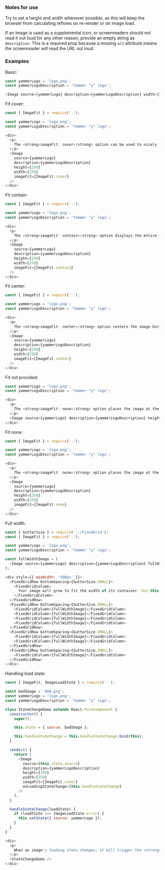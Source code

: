 ### Notes for use

Try to set a height and width whenever possible, as this will keep the browser from calculating reflows on re-render or on image load.

If an image is used as a supplemental icon, or screenreaders should not read it out loud for any other reason, provide an empty string as `description`. This is a required prop because a missing `alt` attribute means the screenreader will read the URL out loud.

### Examples

Basic:

```js { "props": { "data-example": "basic" } }
const yammerLogo = 'logo.png';
const yammerLogoDescription = 'Yammer "y" logo';

<Image source={yammerLogo} description={yammerLogoDescription} width={250} height={140} />
```

Fit cover:

```js { "props": { "data-example": "fit cover" } }
const { ImageFit } = require('.');

const yammerLogo = 'logo.png';
const yammerLogoDescription = 'Yammer "y" logo';

<div>
  <p>
    The <strong>imageFit: cover</strong> option can be used to nicely fill the desired image area while hiding any overflow.
  </p>
  <Image
    source={yammerLogo}
    description={yammerLogoDescription}
    height={250}
    width={250}
    imageFit={ImageFit.cover}
  />
</div>
```

Fit contain:

```js { "props": { "data-example": "fit contain" } }
const { ImageFit } = require('.');

const yammerLogo = 'logo.png';
const yammerLogoDescription = 'Yammer "y" logo';

<div>
  <p>
    The <strong>imageFit: contain</strong> option displays the entire image within our image area and leaves whitespace.
  </p>
  <Image
    source={yammerLogo}
    description={yammerLogoDescription}
    height={250}
    width={250}
    imageFit={ImageFit.contain}
  />
</div>
```

Fit center:

```js { "props": { "data-example": "fit center" } }
const { ImageFit } = require('.');

const yammerLogo = 'logo.png';
const yammerLogoDescription = 'Yammer "y" logo';

<div>
  <p>
    The <strong>imageFit: center</strong> option centers the image horizontally and vertically, using the image's original size and cropping its overflow.
  </p>
  <Image
    source={yammerLogo}
    description={yammerLogoDescription}
    height={250}
    width={250}
    imageFit={ImageFit.center}
  />
</div>
```

Fit not provided:

```js { "props": { "data-example": "fit not provided" } }
const yammerLogo = 'logo.png';
const yammerLogoDescription = 'Yammer "y" logo';

<div>
  <p>
    The <strong>imageFit: none</strong> option places the image at the top left of its <em>div</em> wrapper. It will render at its original size, possibly showing whitespace or hiding its overflow. This is generally not an option you will want to use.
  </p>
  <Image source={yammerLogo} description={yammerLogoDescription} height={250} width={250} />
</div>
```

Fit none:

```js { "props": { "data-example": "fit none" } }
const { ImageFit } = require('.');

const yammerLogo = 'logo.png';
const yammerLogoDescription = 'Yammer "y" logo';

<div>
  <p>
    The <strong>imageFit: none</strong> option places the image at the top left of its <em>div</em> wrapper. It will render at its original size, possibly showing whitespace or hiding its overflow. This is generally not an option you will want to use.
  </p>
  <Image
    source={yammerLogo}
    description={yammerLogoDescription}
    height={250}
    width={250}
    imageFit={ImageFit.none}
  />
</div>
```

Full width:

```js { "props": { "data-example": "full width" } }
const { GutterSize } = require('../FixedGrid');
const { ImageFit } = require('.');

const yammerLogo = 'logo.png';
const yammerLogoDescription = 'Yammer "y" logo';

const fullWidthImage = (
  <Image source={yammerLogo} description={yammerLogoDescription} fullWidth={true} />
);

<div style={{ maxWidth: '500px' }}>
  <FixedGridRow bottomSpacing={GutterSize.SMALL}>
    <FixedGridColumn>
      Your image will grow to fit the width of its container. Use this option when you have a grid or other layout component determining the space an image should fill. Any provided height and width will be ignored in this case, replaced with <strong>width: 100%</strong> and <strong>height: auto</strong>.
    </FixedGridColumn>
  </FixedGridRow>
  <FixedGridRow bottomSpacing={GutterSize.SMALL}>
    <FixedGridColumn>{fullWidthImage}</FixedGridColumn>
    <FixedGridColumn>{fullWidthImage}</FixedGridColumn>
    <FixedGridColumn>{fullWidthImage}</FixedGridColumn>
    <FixedGridColumn>{fullWidthImage}</FixedGridColumn>
  </FixedGridRow>
  <FixedGridRow bottomSpacing={GutterSize.SMALL}>
    <FixedGridColumn>{fullWidthImage}</FixedGridColumn>
    <FixedGridColumn>{fullWidthImage}</FixedGridColumn>
  </FixedGridRow>
  <FixedGridRow bottomSpacing={GutterSize.SMALL}>
    <FixedGridColumn>{fullWidthImage}</FixedGridColumn>
  </FixedGridRow>
</div>
```

Handling load state:

```js { "props": { "data-example": "load state" } }
const { ImageFit, ImageLoadState } = require('.');

const badImage = '404.png';
const yammerLogo = 'logo.png';
const yammerLogoDescription = 'Yammer "y" logo';

class StateChangeDemo extends React.PureComponent {
  constructor() {
    super();

    this.state = { source: badImage };

    this.handleStateChange = this.handleStateChange.bind(this);
  }

  render() {
    return (
      <Image
        source={this.state.source}
        description={yammerLogoDescription}
        height={150}
        width={250}
        imageFit={ImageFit.cover}
        onLoadingStateChange={this.handleStateChange}
      />
    );
  }

  handleStateChange(loadState) {
    if (loadState === ImageLoadState.error) {
      this.setState({ source: yammerLogo });
    }
  }
}

<div>
  <p>
    When an image's loading state changes, it will trigger the <strong>onLoadingStateChange</strong> callback. This example updates the source URL passed to the image when its <strong>onLoadingStateChange</strong> is called with an error.
  </p>
  <StateChangeDemo />
</div>
```